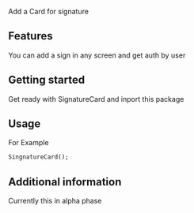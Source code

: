 <!--
This README describes the package. If you publish this package to pub.dev,
this README's contents appear on the landing page for your package.

For information about how to write a good package README, see the guide for
[writing package pages](https://dart.dev/guides/libraries/writing-package-pages).

For general information about developing packages, see the Dart guide for
[creating packages](https://dart.dev/guides/libraries/create-library-packages)
and the Flutter guide for
[developing packages and plugins](https://flutter.dev/developing-packages).
-->

Add a Card for signature

## Features

You can add a sign in any screen and get auth by user

## Getting started

Get ready with SignatureCard and inport this package

## Usage

For Example

```dart
SingnatureCard();
```

## Additional information

Currently this in alpha phase
